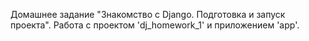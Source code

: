 Домашнее задание "Знакомство с Django. Подготовка и запуск проекта".
Работа с проектом 'dj_homework_1' и приложением 'app'.
